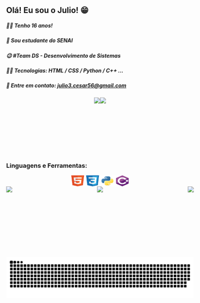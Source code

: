 ## Olá! Eu sou o Julio! 😁

##### 👨‍🎓 Tenho 16 anos!
##### 📘 Sou estudante do SENAI
##### 😉 #Team DS - Desenvolvimento de Sistemas
##### 👨‍💻 Tecnologias: HTML / CSS / Python / C++ ...
##### 🧾 Entre em contato: julio3.cesar56@gmail.com‎ ‎ 

<div style="display: flex; justify-content: center; align-items: center;">
  <img height="150em"  src="https://github-readme-stats.vercel.app/api?username=JulioFavoretti&show_icons=false&theme=merko&include_all_commits=true&count_private=true"/>
  <img height="150em"  src="https://github-readme-stats.vercel.app/api/top-langs/?username=JulioFavoretti&layout=compact&langs_count=16&theme=radical"/>
</div>

### Linguagens e Ferramentas:
<div style="display: flex; justify-content: center; align-items: center;">
  <img align="center" alt="Julio-HTML" height="30" width="40" src="https://raw.githubusercontent.com/devicons/devicon/master/icons/html5/html5-original.svg">
  <img align="center" alt="Julio-CSS" height="30" width="40" src="https://raw.githubusercontent.com/devicons/devicon/master/icons/css3/css3-original.svg">
  <img align="center" alt="Julio-Python" height="30" width="40" src="https://raw.githubusercontent.com/devicons/devicon/master/icons/python/python-original.svg">
  <img align="center" alt="Julio-Csharp" height="30" width="40" src="https://raw.githubusercontent.com/devicons/devicon/master/icons/csharp/csharp-original.svg">
</div>
<div align="center">
  <img align="left" height="190" src="https://media.tenor.com/2a4KThsm4YgAAAAj/gaming-game-on.gif" style="display: inline-block;"/>
  <img align="center" height="190" src="https://user-images.githubusercontent.com/74038190/212748830-4c709398-a386-4761-84d7-9e10b98fbe6e.gif" style="display: inline-block;"/>
  <img align="right" height="190" src="https://i.pinimg.com/originals/be/b2/b4/beb2b4984adde75060fcbea7882f383f.gif" style="display: inline-block;"/>
</div>
<picture>
  <source media="(prefers-color-scheme: dark)" srcset="https://raw.githubusercontent.com/platane/platane/output/github-contribution-grid-snake-dark.svg">
  <source media="(prefers-color-scheme: light)" srcset="https://raw.githubusercontent.com/platane/platane/output/github-contribution-grid-snake.svg">
  <img alt="github contribution grid snake animation" src="https://raw.githubusercontent.com/platane/platane/output/github-contribution-grid-snake.svg">
</picture>




